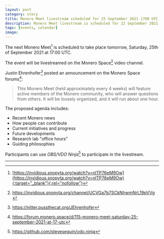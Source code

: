 ```yaml
---
layout: post
category: story
title: Monero Meet livestream scheduled for 25 September 2021 1700 UTC
description: Monero Meet livestream is scheduled for 22 September 2021 1700 UTC on Youtube.
tags: [events, calendar]
image: 
---
```


The next Monero Meet[^1] is scheduled to take place tomorrow, Saturday, 25th of September 2021 at 17:00 UTC.

The event will be livestreamed on the Monero Space[^2] video channel.

Justin Ehrenhofer[^3] posted an announcement on the Monero Space forums[^4]:

> This Monero Meet (held approximately every 4 weeks) will feature active members of the Monero community, who will answer questions from others. It will be loosely organized, and it will run about one hour.

The proposed agenda includes:

- Recent Monero news
- How people can contribute
- Current initiatives and progress
- Future developments
- Research lab "office hours"
- Guiding philosophies

Participants can use *OBS/VDO Ninja*[^5] to participate in the livestream.


---

[^1]: [https://invidious.snopyta.org/watch?v=nlTP76eM9Ow](https://invidious.snopyta.org/watch?v=nlTP76eM9Ow){:target="_blank"}{:rel="nofollow"}
[^2]: https://invidious.snopyta.org/channel/UCVGa7b7SCkNhwmNrL19pVVg
[^3]: https://nitter.pussthecat.org/JEhrenhofer
[^4]: https://forum.monero.space/d/115-monero-meet-saturday-25-september-2021-at-17-utc
[^5]: https://github.com/steveseguin/vdo.ninja

